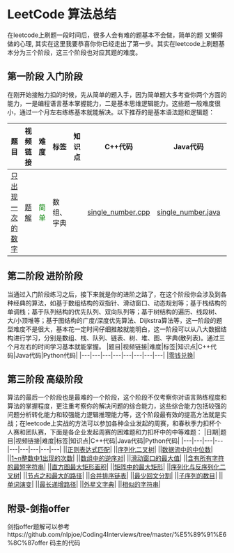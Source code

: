 # LeetCode 算法总结
在leetcode上刷题一段时间后，很多人会有难的题基本不会做，简单的题  又懒得做的心理, 其实在这里我要恭喜你你已经走出了第一步。其实在leetcode上刷题基本分为三个阶段，这三个阶段也对应其题的难度。

## 第一阶段 入门阶段
在刚开始接触力扣的时候，先从简单的题入手，因为简单题大多考查你两个方面的能力，一是编程语言基本掌握能力，二是基本思维逻辑能力。这些题一般难度很小，通过一个月左右练练基本就能解决。以下推荐的是基本语法题和逻辑题：

|题目|视频链接|难度|标签|知识点|C++代码|Java代码|Python代码|
|---|---|---|---|---|---|---|---|
|[只出现一次的数字](https://leetcode-cn.com/leetbook/read/top-interview-questions/xm0u83/)|[题解](https://leetcode-cn.com/problems/single-number/solution/zhi-chu-xian-yi-ci-de-shu-zi-by-leetcode-solution/)|<font color="green">简单</font>|数组、字典||[single_number.cpp](https://github.com/lowicz-yao/leetcode-practise/tree/main/code/C%2B%2B%E4%BB%A3%E7%A0%81/single_number.cpp)|[single_number.java](https://github.com/lowicz-yao/leetcode-practise/blob/main/code/Java%E4%BB%A3%E7%A0%81/single_number.java)|[single_number.py](https://github.com/lowicz-yao/leetcode-practise/blob/main/code/Python%E4%BB%A3%E7%A0%81/single_number.py)|

## 第二阶段 进阶阶段
当通过入门阶段练习之后，接下来就是你的进阶之路了，在这个阶段你会涉及到各种经典的算法，如基于数组结构的双指针、滑动窗口、动态规划等；基于栈结构的单调栈；基于队列结构的优先队列、双向队列等；基于树结构的遍历、线段树、大/小顶堆等；基于图结构的广度/深度优先算法、Dijkstra算法等，这一阶段的题型难度不是很大，基本花一定时间仔细推敲就能明白，这一阶段可以从八大数据结构进行学习，分别是数组、栈、队列、链表、树、堆、图、字典(散列表)。通过三个月左右的时间学习基本就能掌握。
|题目|视频链接|难度|标签|知识点|C++代码|Java代码|Python代码|
|---|---|---|---|---|---|---|---|
|[零钱兑换](https://leetcode-cn.com/leetbook/read/top-interview-questions/x2echt/)|

## 第三阶段 高级阶段
算法的最后一个阶段也是最难的一个阶段，这个阶段不仅考察你对语言熟练程度和算法的掌握程度，更注重考察你的解决问题的综合能力，这些综合能力包括较强的问题分析转化能力和较强能力逻辑推理能力等，这个阶段最有效的提高方法就是实战；在leetcode上实战的方法可以参加各种企业发起的周赛，和春秋季力扣杯个人赛和团队赛，下面是各企业发起周赛的困难题和力扣杯中的中等难题：
|日期|题目|视频链接|难度|标签|知识点|C++代码|Java代码|Python代码|
|---|---|---|---|---|---|---|---|---|
||[正则表达式匹配](https://leetcode.cn/problems/zheng-ze-biao-da-shi-pi-pei-lcof/)|
||[序列化二叉树](https://leetcode.cn/problems/xu-lie-hua-er-cha-shu-lcof/)|
||[数据流中的中位数](https://leetcode.cn/problems/shu-ju-liu-zhong-de-zhong-wei-shu-lcof/)|
||[1~n整数中1出现的次数](https://leetcode.cn/problems/1nzheng-shu-zhong-1chu-xian-de-ci-shu-lcof/)|
||[数组中的逆序对](https://leetcode.cn/problems/shu-zu-zhong-de-ni-xu-dui-lcof/)|
||[滑动窗口的最大值](https://leetcode.cn/problems/hua-dong-chuang-kou-de-zui-da-zhi-lcof/)|
||[含有所有字符的最短字符串](https://leetcode.cn/problems/M1oyTv/)|
||[直方图最大矩形面积](https://leetcode.cn/problems/0ynMMM/)|
||[矩阵中的最大矩形](https://leetcode.cn/problems/PLYXKQ/)|
||[序列化与反序列化二叉树](https://leetcode.cn/problems/h54YBf/)|
||[节点之和最大的路径](https://leetcode.cn/problems/jC7MId/)|
||[合并排序链表](https://leetcode.cn/problems/vvXgSW/)|
||[最少回文分割](https://leetcode.cn/problems/omKAoA/)|
||[子序列的数目](https://leetcode.cn/problems/21dk04/)|
||[单词演变](https://leetcode.cn/problems/om3reC/)|
||[最长递增路径](https://leetcode.cn/problems/fpTFWP/)|
||[外星文字典](https://leetcode.cn/problems/Jf1JuT/)|
||[相似的字符串](https://leetcode.cn/problems/H6lPxb/)|
## 附录-剑指offer
剑指offer题解可以参考https://github.com/nlpjoe/Coding4Interviews/tree/master/%E5%89%91%E6%8C%87offer 码主的代码

